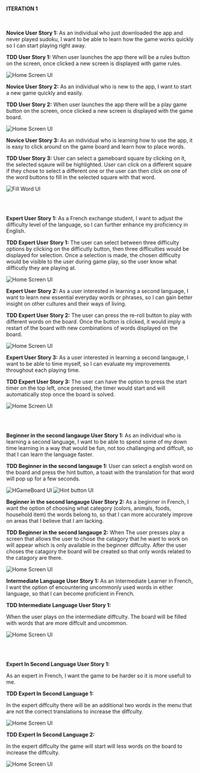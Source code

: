 **ITERATION 1**
 <br/>
  <br />
   <br />

**Novice User Story 1:** As an individual who just downloaded the app and never played sudoku, 
I want to be able to learn how the game works quickly so I can start playing right away.

**TDD User Story 1:**
When user launches the app there will be a rules button on the screen, once clicked a new screen is displayed with game rules.

![Home Screen UI](Iteration1/Images/gamerulesex.JPG)

**Novice User Story 2:** As an individual who is new to the app, I want to start a new game quickly and easily.

**TDD User Story 2:** When user launches the app there will be a play game button on the screen, once clicked a new screen is displayed with the game board.

![Home Screen UI](Iteration1/Images/startex.JPG)

**Novice User Story 3:** As an individual who is learning how to use the app, it is easy to click around on the game board and learn how to place words.

**TDD User Story 3:** User can select a gameboard square by clicking on it, the selected sqaure will be highlighted. User can click on a different square if they chose to select a different one or the user can then click on one of the word buttons to fill in the selected square with that word.

![Fill Word UI](Iteration1/Images/fillword.JPG)

<br />
<br />

**Expert User Story 1:** As a French exchange student, I want to adjust the difficulty level of the language, so I can further enhance my proficiency in English. 

**TDD Expert User Story 1:**
The user can select between three difficulty options by clicking on the difficutly button, then three difficulties would be displayed for selection. Once a selection is made, the chosen difficulty would be visible to the user during game play, so the user know what difficutly they are playing at.

![Home Screen UI](Iteration1/Images/tddexpert1.JPG)


**Expert User Story 2:** As a user interested in learning a second language, I want to learn new essential everyday words or phrases, so I can gain better insight on other cultures and their ways of living.

**TDD Expert User Story 2:**
The user can press the re-roll button to play with different words on the board. Once the button is clicked, it would imply a restart of the board with new combinations of words displayed on the board.

![Home Screen UI](Iteration1/Images/rerollfeature.JPG)

**Expert User Story 3:** As a user interested in learning a second langauge, I want to be able to time myself, so I can evaluate my improvements throughout each playing time.

**TDD Expert User Story 3:**
The user can have the option to press the start timer on the top left, once pressed, the timer would start and will automatically stop once the board is solved. 

![Home Screen UI](Iteration1/Images/timer.JPG)

 <br />
  <br />

**Beginner in the second langauge User Story 1:** As an individual who is learning a second language, I want to be able to spend some of my down time learning in a way that would be fun, not too challanging and diffcult, so that I can learn the language faster. 

**TDD Beginner in the second langauge 1:** User can select a english word on the board and press the hint button, a toast with the translation for that word will pop up for a few seconds.

![HGameBoard UI](Iteration1/Images/selectword.JPG)
![Hint button UI](Iteration1/Images/hintbutton.JPG)





**Beginner in the second langauge User Story 2:** As a beginner in French, I want the option of choosing what category (colors, animals, foods, household item)  the words belong to, so that I can more accurately improve on areas that I believe that I am lacking.

**TDD Beginner in the second langauge 2:**
When The user presses play a screen that allows the user to chose the catagory that he want to work on will appear which is only available in the beginner diffculty. After the user choses the catagory the board will be created so that only words related to the catagory are there.

![Home Screen UI](Iteration1/Images/Catagory.jpg)





**Intermediate Language User Story 1:** As an Intermediate Learner in French, I want the option of encountering uncommonly used words in either language, so that I can become proficient in French.  

**TDD Intermediate Language User Story 1:**

When the user plays on the intermediate diffculty. The board will be filled with words that are more diffcult and uncommon.

![Home Screen UI](Iteration1/Images/Uncommon.JPG)

 <br/>
  <br/>

**Expert In Second Language User Story 1:**

As an expert in French, I want the game to be harder so it is more usefull to me.

**TDD Expert In Second Language 1:**

In the expert diffculty there will be an additional two words in the menu that are not the correct translations to increase the diffculty.

![Home Screen UI](Iteration1/Images/Expertinlan.JPG)

**TDD Expert In Second Language 2:**

In the expert diffculty the game will start will less words on the board to increase the diffculty.

![Home Screen UI](Iteration1/Images/Uncommon.JPG)

